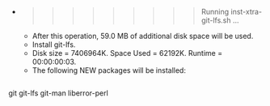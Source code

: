 * >>>>>>>>> Running inst-xtra-git-lfs.sh ...
  * After this operation, 59.0 MB of additional disk space will be used.
  * Install git-lfs.
  * Disk size = 7406964K. Space Used = 62192K. Runtime = 00:00:00:03.
  * The following NEW packages will be installed:
  ```bash
git git-lfs git-man liberror-perl
  ```
